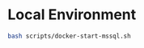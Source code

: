 # Local Environment

```bash starting up a local mssql instance in a docker container
bash scripts/docker-start-mssql.sh
```